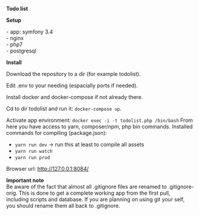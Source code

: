 **Todo list**

**Setup**

\- app: symfony 3.4\
\- nginx\
\- php7\
\- postgresql

**Install**

Download the repository to a dir (for example todolist).

Edit .env to your needing (espacially ports if needed).

Install docker and docker-compose if not already there.

Cd to dir todolist and run it: `docker-compose up`.

Activate app environment: `docker exec -i -t todolist.php /bin/bash`
From here you have access to yarn, composer/npm, php bin commands.
Installed commands for compiling (package.json):
- `yarn run dev` -> run this at least to compile all assets
- `yarn run watch`
- `yarn run prod`

Browser url: http://127.0.0.1:8084/

**Important note** \
Be aware of the fact that almost all .gitignore files are renamed to .gitignore-orig.
This is done to get a complete working app from the first pull, including scripts and database.
If you are planning on using git your self, you should rename them all back to .gitignore.
